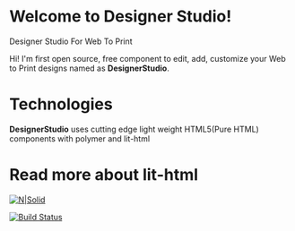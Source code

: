 # Welcome to Designer Studio!
Designer Studio For Web To Print


Hi! I'm first open source, free component to edit, add, customize your Web to Print designs named as **DesignerStudio**. 


# Technologies

**DesignerStudio** uses cutting edge light weight HTML5(Pure HTML) components
with polymer and lit-html


# Read more about lit-html

[![N|Solid](https://enhancedjs.gallerycdn.vsassets.io/extensions/enhancedjs/html-in-template-string/0.0.4/1592659651628/Microsoft.VisualStudio.Services.Icons.Default)](https://labs.thisdot.co/blog/showcase-react-vs-lit-element-rendering-performance)

[![Build Status](https://travis-ci.org/joemccann/dillinger.svg?branch=master)](https://travis-ci.org/joemccann/dillinger)
